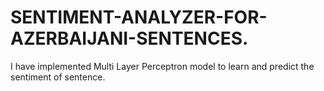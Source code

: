 # SENTIMENT-ANALYZER-FOR-AZERBAIJANI-SENTENCES.
I have implemented Multi Layer Perceptron model to learn and predict the sentiment of sentence.

